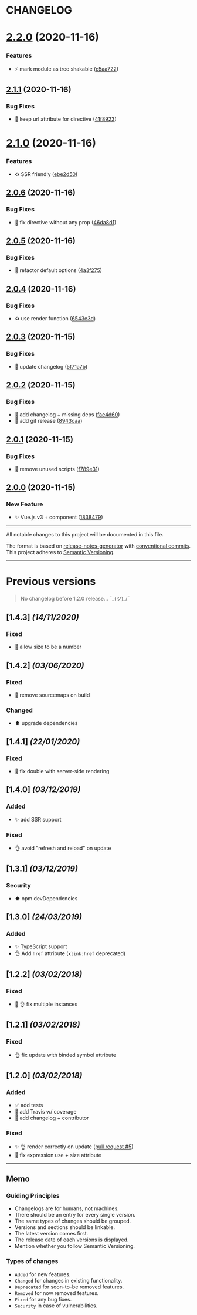 # CHANGELOG

# [2.2.0](https://github.com/thierrymichel/vue-svg-sprite/compare/v2.1.1...v2.2.0) (2020-11-16)


### Features

* :zap: mark module as tree shakable ([c5aa722](https://github.com/thierrymichel/vue-svg-sprite/commit/c5aa7220ef4c1826677f26e054d7602292e75b36))

## [2.1.1](https://github.com/thierrymichel/vue-svg-sprite/compare/v2.1.0...v2.1.1) (2020-11-16)


### Bug Fixes

* :bug: keep url attribute for directive ([41f8923](https://github.com/thierrymichel/vue-svg-sprite/commit/41f89230f18ea4fb8b7f2c60cbd826e503d12614))

# [2.1.0](https://github.com/thierrymichel/vue-svg-sprite/compare/v2.0.6...v2.1.0) (2020-11-16)


### Features

* :recycle: SSR friendly ([ebe2d50](https://github.com/thierrymichel/vue-svg-sprite/commit/ebe2d50e4a81b123a88e6055631e6876c6f0ce22))

## [2.0.6](https://github.com/thierrymichel/vue-svg-sprite/compare/v2.0.5...v2.0.6) (2020-11-16)


### Bug Fixes

* :bug: fix directive without any prop ([46da8d1](https://github.com/thierrymichel/vue-svg-sprite/commit/46da8d194f93848725dadfd2f2d26df2ddc080c4))

## [2.0.5](https://github.com/thierrymichel/vue-svg-sprite/compare/v2.0.4...v2.0.5) (2020-11-16)


### Bug Fixes

* :bug: refactor default options ([4a3f275](https://github.com/thierrymichel/vue-svg-sprite/commit/4a3f275aa8dbffb691f2b3a459fd31e3d09cabee))

## [2.0.4](https://github.com/thierrymichel/vue-svg-sprite/compare/v2.0.3...v2.0.4) (2020-11-16)


### Bug Fixes

* :recycle: use render function ([6543e3d](https://github.com/thierrymichel/vue-svg-sprite/commit/6543e3d1a731c8dfef10f7cdf2718edbd18f8f5d))

## [2.0.3](https://github.com/thierrymichel/vue-svg-sprite/compare/v2.0.2...v2.0.3) (2020-11-15)


### Bug Fixes

* :green_heart: update changelog ([5f71a7b](https://github.com/thierrymichel/vue-svg-sprite/commit/5f71a7b94a9a06e0a9548c715982d21921884609))

## [2.0.2](https://github.com/thierrymichel/vue-svg-sprite/compare/v2.0.1...v2.0.2) (2020-11-15)

### Bug Fixes

- :green_heart: add changelog + missing deps ([fae4d60](https://github.com/thierrymichel/vue-svg-sprite/commit/fae4d60b216dd2269b5b0ff93dc3057714462534))
- :green_heart: add git release ([8943caa](https://github.com/thierrymichel/vue-svg-sprite/commit/8943caaed1d0df67b1a61e5a8accd93d101bd4c9))

## [2.0.1](https://github.com/thierrymichel/vue-svg-sprite/compare/v2.0.0...v2.0.1) (2020-11-15)

### Bug Fixes

- :wrench: remove unused scripts ([f789e31](https://github.com/thierrymichel/vue-svg-sprite/commit/f789e31e89b57296c3ec307ff67670a9d94d6fdc))

## [2.0.0](https://github.com/thierrymichel/vue-svg-sprite/compare/v1.4.3...v2.0.0) (2020-11-15)

### New Feature

- :sparkles: Vue.js v3 + component ([1838479](https://github.com/thierrymichel/vue-svg-sprite/commit/1838479e9c97f64f17b971b42fa6f7dd4c2320ca))

---

All notable changes to this project will be documented in this file.

The format is based on [release-notes-generator](https://github.com/semantic-release/release-notes-generator) with [conventional commits](https://github.com/conventional-changelog/conventional-changelog).<br>
This project adheres to [Semantic Versioning](http://semver.org/spec/v2.0.0.html).

---

# Previous versions

> No changelog before 1.2.0 release… ¯\_(ツ)\_/¯

## [1.4.3] _(14/11/2020)_

### Fixed

- :bug: allow size to be a number

## [1.4.2] _(03/06/2020)_

### Fixed

- :wrench: remove sourcemaps on build

### Changed

- :arrow_up: upgrade dependencies

## [1.4.1] _(22/01/2020)_

### Fixed

- :bug: fix double <use> with server-side rendering

## [1.4.0] _(03/12/2019)_

### Added

- :sparkles: add SSR support

### Fixed

- :ok_hand: avoid <use> "refresh and reload" on update

## [1.3.1] _(03/12/2019)_

### Security

- :arrow_up: npm devDependencies

## [1.3.0] _(24/03/2019)_

### Added

- :sparkles: TypeScript support
- :ok_hand: Add `href` attribute (`xlink:href` deprecated)

## [1.2.2] _(03/02/2018)_

### Fixed

- :bug: :ok_hand: fix multiple instances

## [1.2.1] _(03/02/2018)_

### Fixed

- :ok_hand: fix update with binded symbol attribute

## [1.2.0] _(03/02/2018)_

### Added

- :white_check_mark: add tests
- :construction_worker: add Travis w/ coverage
- :memo: add changelog + contributor

### Fixed

- :sparkles: :ok_hand: render correctly on update ([pull request #5](https://github.com/thierrymichel/vue-svg-sprite/pull/5))
- :bug: fix expression use + size attribute

---

## Memo

### Guiding Principles

- Changelogs are for humans, not machines.
- There should be an entry for every single version.
- The same types of changes should be grouped.
- Versions and sections should be linkable.
- The latest version comes first.
- The release date of each versions is displayed.
- Mention whether you follow Semantic Versioning.

### Types of changes

- `Added` for new features.
- `Changed` for changes in existing functionality.
- `Deprecated` for soon-to-be removed features.
- `Removed` for now removed features.
- `Fixed` for any bug fixes.
- `Security` in case of vulnerabilities.
